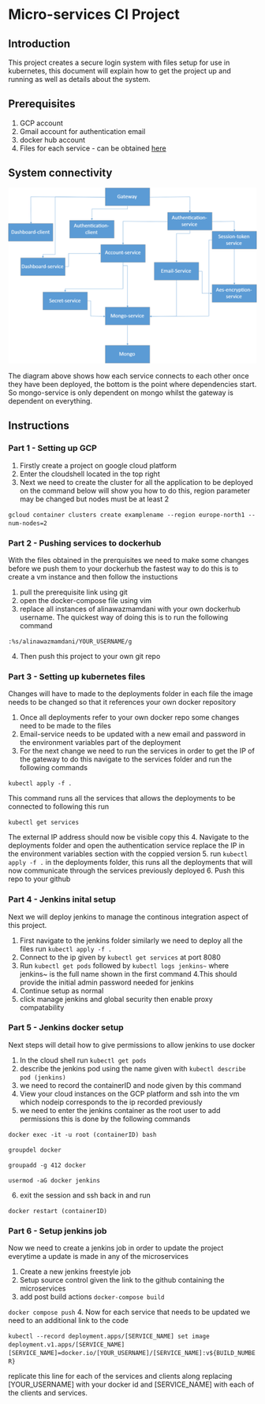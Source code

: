 # Micro-services CI Project
## Introduction
This project creates a secure login system with files setup for use in kubernetes, this document will explain how to get the project up and running as well as details about the system.
## Prerequisites
1. GCP account
2. Gmail account for authentication email
3. docker hub account
4. Files for each service - can be obtained [here](https://github.com/AlinawazMamdani/CI-project)


## System connectivity
![Diagram](https://github.com/AlinawazMamdani/login-kubernetes/blob/master/Drawing1.png)

The diagram above shows how each service connects to each other once they have been deployed, the bottom is the point where dependencies start. So mongo-service is only dependent on mongo whilst the gateway is dependent on everything.

## Instructions

### Part 1 - Setting up GCP
1. Firstly create a project on google cloud platform
2. Enter the cloudshell located in the top right 
3. Next we need to create the cluster for all the application to be deployed on the command below will show you how to do this, region parameter may be changed but nodes must be at least 2

`gcloud container clusters create examplename --region europe-north1 --num-nodes=2`

### Part 2 - Pushing services to dockerhub
With the files obtained in the prerquisites we need to make some changes before we push them to your dockerhub the fastest way to do this is to create a vm instance and then follow the instuctions

1. pull the prerequisite link using git
2. open the docker-compose file using vim
3. replace all instances of alinawazmamdani with your own dockerhub username. The quickest way of doing this is to run the following command 

`:%s/alinawazmamdani/YOUR_USERNAME/g`

4. Then push this project to your own git repo

### Part 3 - Setting up kubernetes files 
Changes will have to made to the deployments folder in each file the image needs to be changed so that it references your own docker repository

1. Once all deployments refer to your own docker repo some changes need to be made to the files
2. Email-service needs to be updated with a new email and password in the environment variables part of the deployment
3. For the next change we need to run the services in order to get the IP of the gateway to do this navigate to the services folder and run the following commands

`kubectl apply -f .`

This command runs all the services that allows the deployments to be connected to following this run 

`kubectl get services`

The external IP address should now be visible copy this 
4. Navigate to the deployments folder and open the authentication service replace the IP in the environment variables section with the coppied version
5. run `kubectl apply -f .` in the deployments folder, this runs all the deployments that will now communicate through the services previously deployed
6. Push this repo to your github

### Part 4 - Jenkins inital setup
Next we will deploy jenkins to manage the continous integration aspect of this project.
1. First navigate to the jenkins folder similarly we need to deploy all the files run `kubectl apply -f .`
2. Connect to the ip given by `kubectl get services` at port 8080 
3. Run `kubectl get pods` followed by `kubectl logs jenkins~` where jenkins~ is the full name shown in the first command
4.This should provide the initial admin password needed for jenkins
5. Continue setup as normal
6. click manage jenkins and global security then enable proxy compatability

### Part 5 - Jenkins docker setup
Next steps will detail how to give permissions to allow jenkins to use docker
1. In the cloud shell run `kubectl get pods`
2. describe the jenkins pod using the name given with `kubectl describe pod (jenkins)`
3. we need to record the containerID and node given by this command
4. View your cloud instances on the GCP platform and ssh into the vm which nodeip corresponds to the ip recorded previously
5. we need to enter the jenkins container as the root user to add permissions this is done by the following commands

 `docker exec -it -u root (containerID) bash`
 
  `groupdel docker`
  
  `groupadd -g 412 docker`
  
  `usermod -aG docker jenkins`
  
  
 6. exit the session and ssh back in and run 
 
 `docker restart (containerID)`
### Part 6 - Setup jenkins job
Now we need to create a jenkins job in order to update the project everytime a update is made in any of the microservices
1. Create a new jenkins freestyle job
2. Setup source control given the link to the github containing the microservices
3. add post build actions
`docker-compose build`

`docker compose push`
4. Now for each service that needs to be updated we need to an additional link to the code

`kubectl --record deployment.apps/[SERVICE_NAME] set image deployment.v1.apps/[SERVICE_NAME] [SERVICE_NAME]=docker.io/[YOUR_USERNAME]/[SERVICE_NAME]:v${BUILD_NUMBER}`

replicate this line for each of the services and clients along replacing [YOUR_USERNAME] with your docker id and [SERVICE_NAME] with each of the clients and services.
